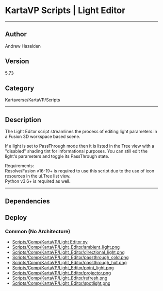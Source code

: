 # KartaVP Scripts | Light Editor
___

## Author
Andrew Hazelden

## Version
5.73

## Category
Kartaverse/KartaVP/Scripts

___

## Description
<p>The Light Editor script streamlines the process of editing light parameters in a Fusion 3D workspace based scene.</p>

<p>If a light is set to PassThrough mode then it is listed in the Tree view with a "disabled" shading tint for informational purposes. You can still edit the light's parameters and toggle its PassThrough state.</p>

<p>Requirements:<br>
Resolve/Fusion v16-19+ is required to use this script due to the use of icon resources in the ui.Tree list view.<br>
Python v3.6+ is required as well.</p>

___

## Dependencies

## Deploy

### Common (No Architecture)

<ul>
<li><a href="https://gitlab.com/WeSuckLess/Reactor/-/blob/master/Atoms/com.AndrewHazelden.KartaVP.Scripts.LightEditor/Scripts/Comp/KartaVP/Light Editor.py?ref_type=heads">Scripts/Comp/KartaVP/Light Editor.py</a></li>
<li><a href="https://gitlab.com/WeSuckLess/Reactor/-/blob/master/Atoms/com.AndrewHazelden.KartaVP.Scripts.LightEditor/Scripts/Comp/KartaVP/Light_Editor/ambient_light.png?ref_type=heads">Scripts/Comp/KartaVP/Light_Editor/ambient_light.png</a></li>
<li><a href="https://gitlab.com/WeSuckLess/Reactor/-/blob/master/Atoms/com.AndrewHazelden.KartaVP.Scripts.LightEditor/Scripts/Comp/KartaVP/Light_Editor/directional_light.png?ref_type=heads">Scripts/Comp/KartaVP/Light_Editor/directional_light.png</a></li>
<li><a href="https://gitlab.com/WeSuckLess/Reactor/-/blob/master/Atoms/com.AndrewHazelden.KartaVP.Scripts.LightEditor/Scripts/Comp/KartaVP/Light_Editor/passthrough_cold.png?ref_type=heads">Scripts/Comp/KartaVP/Light_Editor/passthrough_cold.png</a></li>
<li><a href="https://gitlab.com/WeSuckLess/Reactor/-/blob/master/Atoms/com.AndrewHazelden.KartaVP.Scripts.LightEditor/Scripts/Comp/KartaVP/Light_Editor/passthrough_hot.png?ref_type=heads">Scripts/Comp/KartaVP/Light_Editor/passthrough_hot.png</a></li>
<li><a href="https://gitlab.com/WeSuckLess/Reactor/-/blob/master/Atoms/com.AndrewHazelden.KartaVP.Scripts.LightEditor/Scripts/Comp/KartaVP/Light_Editor/point_light.png?ref_type=heads">Scripts/Comp/KartaVP/Light_Editor/point_light.png</a></li>
<li><a href="https://gitlab.com/WeSuckLess/Reactor/-/blob/master/Atoms/com.AndrewHazelden.KartaVP.Scripts.LightEditor/Scripts/Comp/KartaVP/Light_Editor/projector.png?ref_type=heads">Scripts/Comp/KartaVP/Light_Editor/projector.png</a></li>
<li><a href="https://gitlab.com/WeSuckLess/Reactor/-/blob/master/Atoms/com.AndrewHazelden.KartaVP.Scripts.LightEditor/Scripts/Comp/KartaVP/Light_Editor/refresh.png?ref_type=heads">Scripts/Comp/KartaVP/Light_Editor/refresh.png</a></li>
<li><a href="https://gitlab.com/WeSuckLess/Reactor/-/blob/master/Atoms/com.AndrewHazelden.KartaVP.Scripts.LightEditor/Scripts/Comp/KartaVP/Light_Editor/spotlight.png?ref_type=heads">Scripts/Comp/KartaVP/Light_Editor/spotlight.png</a></li>
</ul>
